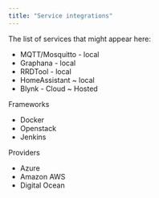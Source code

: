 ```yaml
---
title: "Service integrations"
---
```


The list of services that might appear here:

* MQTT/Mosquitto - local
* Graphana - local
* RRDTool - local
* HomeAssistant ~ local
* Blynk - Cloud ~ Hosted

Frameworks

* Docker
* Openstack
* Jenkins

Providers

* Azure
* Amazon AWS
* Digital Ocean
